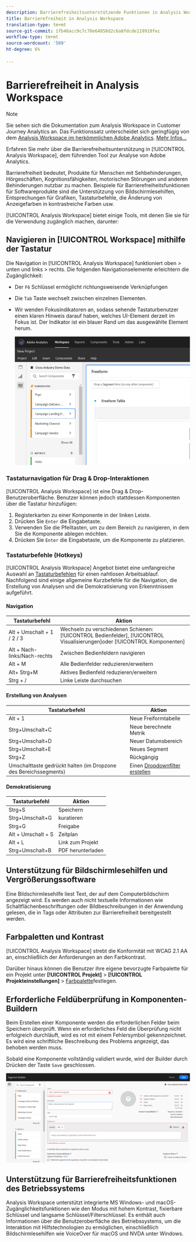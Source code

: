 ```yaml
---
description: Barrierefreiheitsunterstützende Funktionen in Analysis Workspace
title: Barrierefreiheit in Analysis Workspace
translation-type: tm+mt
source-git-commit: 1fb46acc9c7c70e64058d2c6a8fdcde119910fec
workflow-type: tm+mt
source-wordcount: '569'
ht-degree: 6%

---
```



# Barrierefreiheit in Analysis Workspace

>[!NOTE]
>
>Sie sehen sich die Dokumentation zum Analysis Workspace in Customer Journey Analytics an. Das Funktionssatz unterscheidet sich geringfügig von dem [Analysis Workspace im herkömmlichen Adobe Analytics](https://docs.adobe.com/content/help/de-DE/analytics/analyze/analysis-workspace/home.html). [Mehr Infos...](/help/getting-started/cja-aa.md)

Erfahren Sie mehr über die Barrierefreiheitsunterstützung in [!UICONTROL Analysis Workspace], dem führenden Tool zur Analyse von Adobe Analytics.

Barrierefreiheit bedeutet, Produkte für Menschen mit Sehbehinderungen, Hörgeschäften, Kognitionsfähigkeiten, motorischen Störungen und anderen Behinderungen nutzbar zu machen. Beispiele für Barrierefreiheitsfunktionen für Softwareprodukte sind die Unterstützung von Bildschirmlesehilfen, Entsprechungen für Grafiken, Tastaturbefehle, die Änderung von Anzeigefarben in kontrastreiche Farben usw.

[!UICONTROL Analysis Workspace] bietet einige Tools, mit denen Sie sie für die Verwendung zugänglich machen, darunter:

## Navigieren in [!UICONTROL Workspace] mithilfe der Tastatur

Die Navigation in [!UICONTROL Analysis Workspace] funktioniert oben > unten und links > rechts. Die folgenden Navigationselemente erleichtern die Zugänglichkeit:

* Der `F6` Schlüssel ermöglicht richtungsweisende Verknüpfungen
* Die `Tab` Taste wechselt zwischen einzelnen Elementen.
* Wir wenden Fokusindikatoren an, sodass sehende Tastaturbenutzer einen klaren Hinweis darauf haben, welches UI-Element derzeit im Fokus ist. Der Indikator ist ein blauer Rand um das ausgewählte Element herum.

   ![Fokusindikator](assets/focus-indicator.png)

### Tastaturnavigation für Drag &amp; Drop-Interaktionen

[!UICONTROL Analysis Workspace] ist eine Drag &amp; Drop-Benutzeroberfläche. Benutzer können jedoch stattdessen Komponenten über die Tastatur hinzufügen:

1. Registerkarten zu einer Komponente in der linken Leiste.
1. Drücken Sie `Enter` die Eingabetaste.
1. Verwenden Sie die Pfeiltasten, um zu dem Bereich zu navigieren, in dem Sie die Komponente ablegen möchten.
1. Drücken Sie `Enter` die Eingabetaste, um die Komponente zu platzieren.

### Tastaturbefehle (Hotkeys)

[!UICONTROL Analysis Workspace] Angebot bietet eine umfangreiche Auswahl an [Tastaturbefehlen](/help/analysis-workspace/build-workspace-project/fa-shortcut-keys.md) für einen nahtlosen Arbeitsablauf. Nachfolgend sind einige allgemeine Kurzbefehle für die Navigation, die Erstellung von Analysen und die Demokratisierung von Erkenntnissen aufgeführt.

#### Navigation

| Tastaturbefehl | Aktion |
|---|---|
| Alt + Umschalt + 1 / 2 / 3 | Wechseln zu verschiedenen Schienen: [!UICONTROL Bedienfelder], [!UICONTROL Visualisierungen]oder [!UICONTROL Komponenten] |
| Alt + Nach-links/Nach-rechts | Zwischen Bedienfeldern navigieren |
| Alt + M | Alle Bedienfelder reduzieren/erweitern |
| Alt+ Strg+M | Aktives Bedienfeld reduzieren/erweitern |
| Strg + / | Linke Leiste durchsuchen |

#### Erstellung von Analysen

| Tastaturbefehl | Aktion |
|---|---|
| Alt + 1 | Neue Freiformtabelle |
| Strg+Umschalt+C | Neue berechnete Metrik |
| Strg+Umschalt+D | Neuer Datumsbereich |
| Strg+Umschalt+E | Neues Segment |
| Strg+Z | Rückgängig |
| Umschalttaste gedrückt halten (im Dropzone des Bereichssegments) | Einen [Dropdownfilter erstellen](https://docs.adobe.com/content/help/en/analytics-learn/tutorials/analysis-workspace/using-panels/using-drop-down-filters.html) |

#### Demokratisierung

| Tastaturbefehl | Aktion |
|---|---|
| Strg+S | Speichern |
| Strg+Umschalt+G | kuratieren |
| Strg+G | Freigabe |
| Alt + Umschalt + S | Zeitplan |
| Alt + L | Link zum Projekt |
| Strg+Umschalt+B | PDF herunterladen |

## Unterstützung für Bildschirmlesehilfen und Vergrößerungssoftware

Eine Bildschirmlesehilfe liest Text, der auf dem Computerbildschirm angezeigt wird. Es werden auch nicht textuelle Informationen wie Schaltflächenbeschriftungen oder Bildbeschreibungen in der Anwendung gelesen, die in Tags oder Attributen zur Barrierefreiheit bereitgestellt werden.

## Farbpaletten und Kontrast

[!UICONTROL Analysis Workspace] strebt die Konformität mit WCAG 2.1 AA an, einschließlich der Anforderungen an den Farbkontrast.

Darüber hinaus können die Benutzer ihre eigene bevorzugte Farbpalette für ein Projekt unter **[!UICONTROL Projekt]** > **[!UICONTROL Projekteinstellungen]** > [Farbpalette](/help/analysis-workspace/build-workspace-project/color-palettes.md)festlegen.

## Erforderliche Feldüberprüfung in Komponenten-Buildern

Beim Erstellen einer Komponente werden die erforderlichen Felder beim Speichern überprüft. Wenn ein erforderliches Feld die Überprüfung nicht erfolgreich durchläuft, wird es rot mit einem Fehlersymbol gekennzeichnet. Es wird eine schriftliche Beschreibung des Problems angezeigt, das behoben werden muss.

Sobald eine Komponente vollständig validiert wurde, wird der Builder durch Drücken der Taste `Save` geschlossen.

![Fehler-Überprüfung](assets/error-validation.png)

## Unterstützung für Barrierefreiheitsfunktionen des Betriebssystems

Analysis Workspace unterstützt integrierte MS Windows- und macOS-Zugänglichkeitsfunktionen wie den Modus mit hohem Kontrast, fixierbare Schlüssel und langsame Schlüssel/Filterschlüssel. Es enthält auch Informationen über die Benutzeroberfläche des Betriebssystems, um die Interaktion mit Hilfstechnologien zu ermöglichen, einschließlich Bildschirmlesehilfen wie VoiceOver für macOS und NVDA unter Windows.